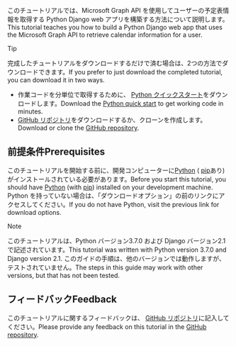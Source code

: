 <!-- markdownlint-disable MD002 MD041 -->

<span data-ttu-id="aa271-101">このチュートリアルでは、Microsoft Graph API を使用してユーザーの予定表情報を取得する Python Django web アプリを構築する方法について説明します。</span><span class="sxs-lookup"><span data-stu-id="aa271-101">This tutorial teaches you how to build a Python Django web app that uses the Microsoft Graph API to retrieve calendar information for a user.</span></span>

> [!TIP]
> <span data-ttu-id="aa271-102">完成したチュートリアルをダウンロードするだけで済む場合は、2つの方法でダウンロードできます。</span><span class="sxs-lookup"><span data-stu-id="aa271-102">If you prefer to just download the completed tutorial, you can download it in two ways.</span></span>
>
> - <span data-ttu-id="aa271-103">作業コードを分単位で取得するために、 [Python クイックスタート](https://developer.microsoft.com/graph/quick-start?platform=option-Python)をダウンロードします。</span><span class="sxs-lookup"><span data-stu-id="aa271-103">Download the [Python quick start](https://developer.microsoft.com/graph/quick-start?platform=option-Python) to get working code in minutes.</span></span>
> - <span data-ttu-id="aa271-104">[GitHub リポジトリ](https://github.com/microsoftgraph/msgraph-training-pythondjangoapp)をダウンロードするか、クローンを作成します。</span><span class="sxs-lookup"><span data-stu-id="aa271-104">Download or clone the [GitHub repository](https://github.com/microsoftgraph/msgraph-training-pythondjangoapp).</span></span>

## <a name="prerequisites"></a><span data-ttu-id="aa271-105">前提条件</span><span class="sxs-lookup"><span data-stu-id="aa271-105">Prerequisites</span></span>

<span data-ttu-id="aa271-106">このチュートリアルを開始する前に、開発コンピューターに[Python](https://www.python.org/) ( [pip](https://pypi.org/project/pip/)あり) がインストールされている必要があります。</span><span class="sxs-lookup"><span data-stu-id="aa271-106">Before you start this tutorial, you should have [Python](https://www.python.org/) (with [pip](https://pypi.org/project/pip/)) installed on your development machine.</span></span> <span data-ttu-id="aa271-107">Python を持っていない場合は、「ダウンロードオプション」の前のリンクにアクセスしてください。</span><span class="sxs-lookup"><span data-stu-id="aa271-107">If you do not have Python, visit the previous link for download options.</span></span>

> [!NOTE]
> <span data-ttu-id="aa271-108">このチュートリアルは、Python バージョン3.7.0 および Django バージョン2.1 で記述されています。</span><span class="sxs-lookup"><span data-stu-id="aa271-108">This tutorial was written with Python version 3.7.0 and Django version 2.1.</span></span> <span data-ttu-id="aa271-109">このガイドの手順は、他のバージョンでは動作しますが、テストされていません。</span><span class="sxs-lookup"><span data-stu-id="aa271-109">The steps in this guide may work with other versions, but that has not been tested.</span></span>

## <a name="feedback"></a><span data-ttu-id="aa271-110">フィードバック</span><span class="sxs-lookup"><span data-stu-id="aa271-110">Feedback</span></span>

<span data-ttu-id="aa271-111">このチュートリアルに関するフィードバックは、 [GitHub リポジトリ](https://github.com/microsoftgraph/msgraph-training-pythondjangoapp)に記入してください。</span><span class="sxs-lookup"><span data-stu-id="aa271-111">Please provide any feedback on this tutorial in the [GitHub repository](https://github.com/microsoftgraph/msgraph-training-pythondjangoapp).</span></span>